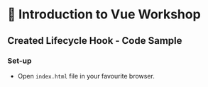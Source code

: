 # 💪 Introduction to Vue Workshop

## Created Lifecycle Hook - Code Sample

### Set-up

- Open `index.html` file in your favourite browser.

